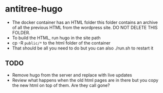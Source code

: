 # antitree-hugo

* The docker container has an HTML folder this folder contains an archive of all the previous HTML from the wordpress site. DO NOT DELETE THIS FOLDER.
* To build the HTML, run hugo in the site path
* cp -R `public/*` to the html folder of the container
* That should be all you need to do but you can also ./run.sh to restart it

## TODO
* Remove hugo from the server and replace with live updates
* Review what happens when the old html pages are in there but you copy the new html on top of them. Are they call gone?
